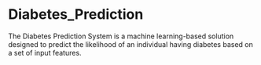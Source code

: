 # Diabetes_Prediction
The Diabetes Prediction System is a machine learning-based solution designed to predict the likelihood of an individual having diabetes based on a set of input features.
